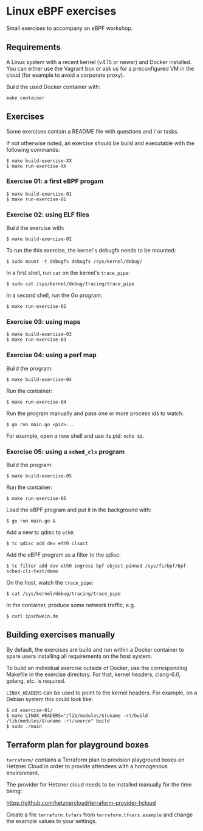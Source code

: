 # Linux eBPF exercises

Small exercises to accompany an eBPF workshop.

## Requirements

A Linux system with a recent kernel (v4.15 or newer) and Docker installed.
You can either use the Vagrant box or ask us for a preconfigured VM in
the cloud (for example to avoid a corporate proxy).

Build the used Docker container with:

```
make container
```

## Exercises

Some exercises contain a README file with questions and / or tasks.

If not otherwise noted, an exercise should be build and executable
with the following commands:

```
$ make build-exercise-XX
$ make run-exercise-XX
```

### Exercise 01: a first eBPF progam

```
$ make build-exercise-01
$ make run-exercise-01
```

### Exercise 02: using ELF files

Build the exercise with:

```
$ make build-exercise-02
```

To run the this exercise, the kernel's debugfs needs to be mounted:

```
$ sudo mount -t debugfs debugfs /sys/kernel/debug/
```

In a first shell, run `cat` on the kernel's `trace_pipe`:

```
$ sudo cat /sys/kernel/debug/tracing/trace_pipe
```

In a second shell, run the Go program:

```
$ make run-exercise-02
```

### Exercise 03: using maps

```
$ make build-exercise-03
$ make run-exercise-03
```

### Exercise 04: using a perf map

Build the program:

```
$ make build-exercise-04
```

Run the container:

```
$ make run-exercise-04
```

Run the program manually and pass one or more process ids to watch:

```
$ go run main.go <pid>...
```

For example, open a new shell and use its pid: `echo $$`.

### Exercise 05: using a `sched_cls` program

Build the program:

```
$ make build-exercise-05
```

Run the container:

```
$ make run-exercise-05
```

Load the eBPF program and put it in the background with:

```
$ go run main.go &
```

Add a new tc qdisc to `eth0`:

```
$ tc qdisc add dev eth0 clsact
```

Add the eBPF program as a filter to the qdisc:

```
$ tc filter add dev eth0 ingress bpf object-pinned /sys/fs/bpf/bpf-sched-cls-test/demo
```

On the host, watch the `trace_pipe`:

```
$ cat /sys/kernel/debug/tracing/trace_pipe
```

In the container, produce some network traffic, e.g.

```
$ curl ipschwein.de
```

## Building exercises manually

By default, the exercises are build and run within a Docker container to spare
users installing all requirements on the host system.

To build an individual exercise outside of Docker, use the corresponding
Makefile in the exercise directory. For that, kernel headers, clang-6.0,
golang, etc. is required.

`LINUX_HEADERS` can be used to point to the kernel headers. For example,
on a Debian system this could look like:

```
$ cd exercise-01/
$ make LINUX_HEADERS="/lib/modules/$(uname -r)/build /lib/modules/$(uname -r)/source" build
$ sudo ./main
```

## Terraform plan for playground boxes

`terraform/` contains a Terraform plan to provision playground boxes on Hetzner
Cloud in order to provide attendees with a homogenous environment.

The provider for Hetzner cloud needs to be installed manually for the time
being:

https://github.com/hetznercloud/terraform-provider-hcloud

Create a file `terraform.tvfars` from `terraform.tfvars.example` and change
the example values to your settings.
